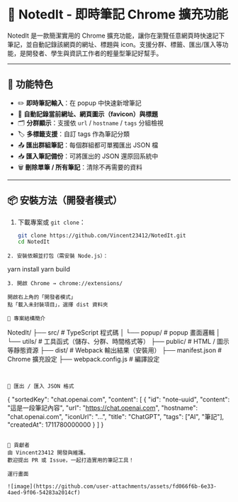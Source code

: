 # 📝 NotedIt - 即時筆記 Chrome 擴充功能

NotedIt 是一款簡潔實用的 Chrome 擴充功能，讓你在瀏覽任意網頁時快速記下筆記，並自動記錄該網頁的網址、標題與 icon。支援分群、標籤、匯出/匯入等功能，是開發者、學生與資訊工作者的輕量型筆記好幫手。

---

## 🚀 功能特色

- ✏️ **即時筆記輸入**：在 popup 中快速新增筆記
- 🔗 **自動記錄當前網址、網頁圖示（favicon）與標題**
- 🗂️ **分群顯示**：支援依 `url` / `hostname` / `tags` 分組檢視
- 🏷️ **多標籤支援**：自訂 tags 作為筆記分類
- 📤 **匯出群組筆記**：每個群組都可單獨匯出 JSON 檔
- 📥 **匯入筆記備份**：可將匯出的 JSON 還原回系統中
- 🗑 **刪除單筆 / 所有筆記**：清除不再需要的資料

---

## 📦 安裝方法（開發者模式）

1. 下載專案或 `git clone`：
   ```bash
   git clone https://github.com/Vincent23412/NotedIt.git
   cd NotedIt
```
2. 安裝依賴並打包（需安裝 Node.js）：
```
yarn install
yarn build
```
3. 開啟 Chrome → chrome://extensions/

開啟右上角的「開發者模式」
點「載入未封裝項目」，選擇 dist 資料夾

📁 專案結構簡介
```
NotedIt/
├── src/                  # TypeScript 程式碼
│   └── popup/            # popup 畫面邏輯
│   └── utils/            # 工具函式（儲存、分群、時間格式等）
├── public/               # HTML / 圖示等靜態資源
├── dist/                 # Webpack 輸出結果（安裝用）
├── manifest.json         # Chrome 擴充設定
├── webpack.config.js     # 編譯設定
```


📄 匯出 / 匯入 JSON 格式
```
{
  "sortedKey": "chat.openai.com",
  "content": [
    {
      "id": "note-uuid",
      "content": "這是一段筆記內容",
      "url": "https://chat.openai.com",
      "hostname": "chat.openai.com",
      "iconUrl": "...",
      "title": "ChatGPT",
      "tags": ["AI", "筆記"],
      "createdAt": 1711780000000
    }
  ]
}
```

🙌 貢獻者
由 Vincent23412 開發與維護。
歡迎提出 PR 或 Issue，一起打造實用的筆記工具！

運行畫面

![image](https://github.com/user-attachments/assets/fd066f6b-6e33-4aed-9f06-54283a2014cf)
